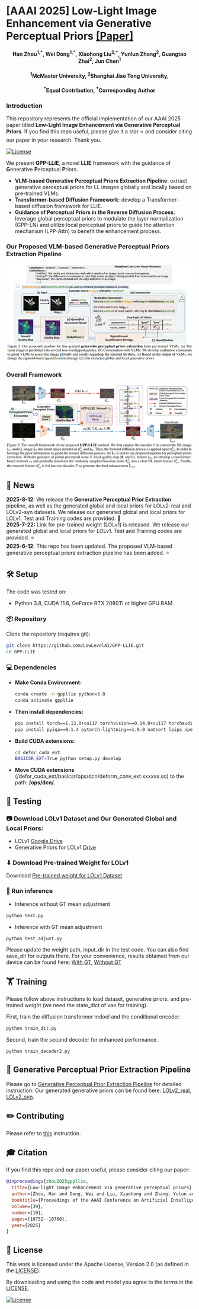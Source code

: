 #  [AAAI 2025] Low-Light Image Enhancement via Generative Perceptual Priors [[Paper]](https://arxiv.org/pdf/2412.20916)

<h4 align="center">Han Zhou<sup>1,*</sup>, Wei Dong<sup>1,*</sup>, Xiaohong Liu<sup>2,&dagger;</sup>, Yunlun Zhang<sup>2</sup>, Guangtao Zhai<sup>2</sup>, Jun Chen<sup>1</sup></center>
<h4 align="center"><sup>1</sup>McMaster University, <sup>2</sup>Shanghai Jiao Tong University, 
<h4 align="center"><sup>*</sup>Equal Contribution, <sup>&dagger;</sup>Corresponding Author</center></center>



### Introduction
This repository represents the official implementation of our AAAI 2025 paper titled **Low-Light Image Enhancement via Generative Perceptual Priors**. If you find this repo useful, please give it a star ⭐ and consider citing our paper in your research. Thank you.

[![License](https://img.shields.io/badge/License-Apache--2.0-929292)](https://www.apache.org/licenses/LICENSE-2.0)

We present **GPP-LLIE**, a novel **LLIE** framework with the guidance of **G**enerative **P**erceptual **P**riors.

- **VLM-based Generative Perceptual Priors Extraction Pipeline**: extract generative perceptual priors for LL images globally and locally based on pre-trained VLMs.
- **Transformer-based Diffusion Framework**: develop a Transformer-based diffusion framework for LLIE.
- **Guidance of Perceptual Priors in the Reverse Diffusion Process**: leverage global perceptual priors to modulate the
layer normalization (GPP-LN) and utilize local perceptual priors to guide the attention mechanism (LPP-Attn) to benefit the enhancement process.

### Our Proposed VLM-based Generative Perceptual Priors Extraction Pipeline 
![teaser](images/prior-extraction-pipeline.png)

### Overall Framework
![teaser](images/framework.jpg)

## 📢 News
**2025-8-12:** We release the **Generative Perceptual Prior Extraction** pipeline, as well as the generated global and local priors for LOLv2-real and LOLv2-syn datasets. We release our generated global and local priors for LOLv1. Test and Training codes are provided. 🚀 <br>
**2025-7-22:** Link for pre-trained weight (LOLv1) is released. We release our generated global and local priors for LOLv1. Test and Training codes are provided. ⭐ <br>
**2025-6-12:** This repo has been updated. The proposed VLM-based generative perceptual priors extraction pipeline has been added. ⭐ <br>

## 🛠️ Setup

The  code was tested on:

- Python 3.8, CUDA 11.6, GeForce RTX 2080Ti or higher GPU RAM.

### 📦 Repository

Clone the repository (requires git):

```bash
git clone https://github.com/LowLevelAI/GPP-LLIE.git
cd GPP-LLIE
```

### 💻 Dependencies

- **Make Conda Environment:** 

    ```bash
    conda create -n gppllie python=3.8
    conda activate gppllie
    ```
- **Then install dependencies:**

  ```bash
  pip install torch==1.13.0+cu117 torchvision==0.14.0+cu117 torchaudio==0.13.0 --extra-index-url https://download.pytorch.org/whl/cu117
  pip install pyiqa==0.1.4 pytorch-lightning==1.9.0 natsort lpips opencv-python
  ```

- **Build CUDA extensions:**
  
  ```bash
  cd defor_cuda_ext
  BASICSR_EXT=True python setup.py develop
  ```

- **Move CUDA extensions** (/defor_cuda_ext/basicsr/ops/dcn/deform_conv_ext.xxxxxx.so) to the path: **/ops/dcn/**.


## 🏃 Testing

### 📷 Download LOLv1 Dataset and Our Generated Global and Local Priors:
- LOLv1 [Google Drive](https://drive.google.com/file/d/1L-kqSQyrmMueBh_ziWoPFhfsAh50h20H/view?usp=sharing)
- Generative Priors for LOLv1 [Drive](https://mcmasteru365-my.sharepoint.com/:f:/g/personal/dongw22_mcmaster_ca/EhfamLbh7gZLoW99BlmHFU0BQYwWFKgqL3Erfs9dXkiYgA?e=xWre1r)

### ⬇ Download Pre-trained Weight for LOLv1

Download [Pre-trained weight for LOLv1 Dataset](https://mcmasteru365-my.sharepoint.com/:u:/g/personal/dongw22_mcmaster_ca/EWTcRm7rQc5Ao3qfLcc98wkBhBByYPnMN7csOPBJREV0TA). 

### 🚀 Run inference
- Inference without GT mean adjustment

```bash
python test.py
```

- Inference with GT mean adjustment

```bash
python test_adjust.py
```

Please update the weight path, input_dir in the test code. You can also find save_dir for outputs there. For your convenience, results obtained from our device can be found here: [With GT](https://mcmasteru365-my.sharepoint.com/:f:/g/personal/dongw22_mcmaster_ca/EoME8pKrLtdAs9ePRKpY9nIB_eWEcnNlwZZT-wYCVwvWHw?e=hrV22C), [Without GT](https://mcmasteru365-my.sharepoint.com/:f:/g/personal/dongw22_mcmaster_ca/EjvlFOE1IBVKsSdq6uXS7eEBnYyfmALci6ZocY60aOpSAw?e=Ekz6eo)

## 🏋️ Training

Please follow above instructions to load  dataset, generative priors, and pre-trained weight (we need the state_dict of vae for training).

First, train the diffusion transformer mdoel and the conditional encoder.

```bash
python train_dit.py
```

Second, train the second decoder for enhanced performance.

```bash
python train_decoder2.py
```

## :page_facing_up: Generative Perceptual Prior Extraction Pipeline
Please go to [Generative Perceptual Prior Extraction Pipeline](Generative-Perceptual-Prior-Extraction/README.md) for detailed instruction. Our generated generative priors can be found here:  [LOLv2_real](https://mcmasteru365-my.sharepoint.com/:f:/g/personal/dongw22_mcmaster_ca/Env3QgH_9RpKpoTH8hotD3IB0FayQV22-qPfVJpZ374hEw?e=1qaDxW), [LOLv2_syn](https://mcmasteru365-my.sharepoint.com/:f:/g/personal/dongw22_mcmaster_ca/EmwO94K832ROg9db47x6MZ8BUDpVJJqOqJgercLFXrQefw?e=mr51eT).


## ✏️ Contributing

Please refer to [this](CONTRIBUTING.md) instruction.

## 🎓 Citation

If you find this repo and our paper useful, please consider citing our paper:

```bibtex
@inproceedings{zhou2025gppllie,
  title={Low-light image enhancement via generative perceptual priors},
  author={Zhou, Han and Dong, Wei and Liu, Xiaohong and Zhang, Yulun and Zhai, Guangtao and Chen, Jun},
  booktitle={Proceedings of the AAAI Conference on Artificial Intelligence},
  volume={39},
  number={10},
  pages={10752--10760},
  year={2025}
}

```


## 🎫 License

This work is licensed under the Apache License, Version 2.0 (as defined in the [LICENSE](LICENSE.txt)).

By downloading and using the code and model you agree to the terms in the  [LICENSE](LICENSE.txt).

[![License](https://img.shields.io/badge/License-Apache--2.0-929292)](https://www.apache.org/licenses/LICENSE-2.0)
